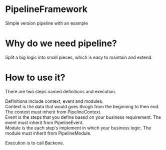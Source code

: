 # PipelineFramework
Simple version pipeline with an example
# Why do we need pipeline?
Split a big logic into small pieces, which is easy to maintain and extend.
# How to use it?
There are two steps named definitions and execution.

Definitions include context, event and modules.<br>
Context is the data that would goes throgh from the beginning to then end. The context must inherit from PipelineContext.<br>
Event is the steps that you define based on your business requirement. The event must inherit from PipelineEvent.<br>
Module is the each step's implement in which your business logic. The module must inherit from PipelineModule<Event>.<br>

Execution is to call Backone.
